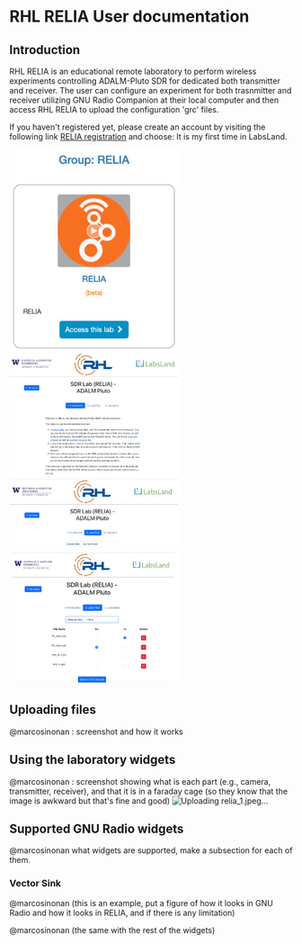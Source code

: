 # RHL RELIA User documentation

## Introduction

RHL RELIA is an educational remote laboratory to perform wireless experiments controlling ADALM-Pluto SDR for dedicated both transmitter and receiver. The user can configure an experiment for both trasnmitter and receiver utilizing GNU Radio Companion at their local computer and then access RHL RELIA to upload the configuration 'grc' files. 

If you haven't registered yet, please create an account by visiting the following link [RELIA registration](https://uw.labsland.com/standalone/join/AQTX5676) and choose: It is my first time in LabsLand.


<img src="images/user-docs/relia_1.jpeg" width="300">
<img src="images/user-docs/relia-introduction.jpeg" width="300">
<img src="images/user-docs/relia-loadfiles.jpeg" width="300">
<img src="images/user-docs/relia-uploadfiles.jpeg" width="300">


<!-- #@marcosinonan : screenshot and what they will expect -->

## Uploading files

@marcosinonan : screenshot and how it works

## Using the laboratory widgets

@marcosinonan :  screenshot showing what is each part (e.g., camera, transmitter, receiver), and that it is in a faraday cage (so they know that the image is awkward but that's fine and good)
![Uploading relia_1.jpeg…]()

## Supported GNU Radio widgets

@marcosinonan what widgets are supported, make a subsection for each of them.

### Vector Sink

@marcosinonan (this is an example, put a figure of how it looks in GNU Radio and how it looks in RELIA, and if there is any limitation)

@marcosinonan (the same with the rest of the widgets)

